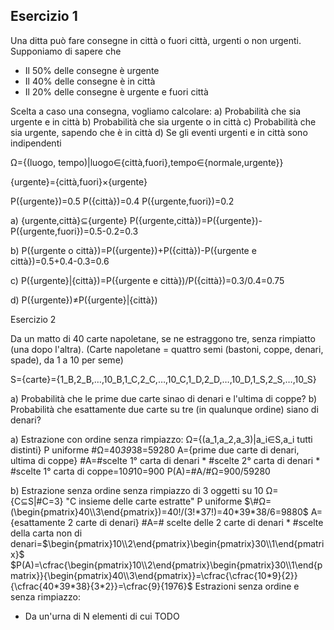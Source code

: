 ## Esercizio 1

Una ditta può fare consegne in città o fuori città, urgenti o non urgenti.
Supponiamo di sapere che
- Il 50% delle consegne è urgente
- Il 40% delle consegne è in città
- Il 20% delle consegne è urgente e fuori città

Scelta a caso una consegna, vogliamo calcolare:
a) Probabilità che sia urgente e in città
b) Probabilità che sia urgente o in città
c) Probabilità che sia urgente, sapendo che è in città
d) Se gli eventi urgenti e in città sono indipendenti

Ω={(luogo, tempo)|luogo∈{città,fuori},tempo∈{normale,urgente}}

{urgente}={città,fuori}×{urgente}

P({urgente})=0.5
P({città})=0.4
P({urgente,fuori})=0.2

a) {urgente,città}⊆{urgente}
   P({urgente,città})=P({urgente})-P({urgente,fuori})=0.5-0.2=0.3

b) P({urgente o città})=P({urgente})+P({città})-P({urgente e città})=0.5+0.4-0.3=0.6

c) P({urgente}|{città})=P({urgente e città})/P({città})=0.3/0.4=0.75

d) P({urgente})≠P({urgente}|{città})


Esercizio 2

Da un matto di 40 carte napoletane, se ne estraggono tre, senza rimpiatto (una dopo l'altra).
(Carte napoletane = quattro semi (bastoni, coppe, denari, spade), da 1 a 10 per seme)

S={carte}={1_B,2_B,…,10_B,1_C,2_C,…,10_C,1_D,2_D,…,10_D,1_S,2_S,…,10_S}

a) Probabilità che le prime due carte sinao di denari e l'ultima di coppe?
b) Probabilità che esattamente due carte su tre (in qualunque ordine) siano di denari?

a) Estrazione con ordine senza rimpiazzo:
  Ω={(a_1,a_2,a_3)|a_i∈S,a_i tutti distinti}
  P uniforme
  \#Ω=40*39*38=59280
  A={prime due carte di denari, ultima di coppe}
  \#A=#scelte 1° carta di denari * \#scelte 2° carta di denari * \#scelte 1° carta di coppe=10*9*10=900
  P(A)=#A/#Ω=900/59280

b) Estrazione senza ordine senza rimpiazzo di 3 oggetti su 10
  Ω={C⊆S|#C=3} "C insieme delle carte estratte"
  P uniforme
  $\#Ω=(\begin{pmatrix}40\\3\end{pmatrix})=40!/(3!*37!)=40*39*38/6=9880$
  A={esattamente 2 carte di denari}
  \#A=\# scelte delle 2 carte di denari * \#scelte della carta non di denari=$\begin{pmatrix}10\\2\end{pmatrix}\begin{pmatrix}30\\1\end{pmatrix}$
  $P(A)=\cfrac{\begin{pmatrix}10\\2\end{pmatrix}\begin{pmatrix}30\\1\end{pmatrix}}{\begin{pmatrix}40\\3\end{pmatrix}}=\cfrac{\cfrac{10*9}{2}}{\cfrac{40*39*38}{3*2}}=\cfrac{9}{1976}$
  Estrazioni senza ordine e senza rimpiazzo:
  - Da un'urna di N elementi di cui TODO
